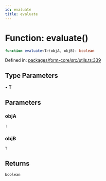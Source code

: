 ```yaml
---
id: evaluate
title: evaluate
---
```


<!-- DO NOT EDIT: this page is autogenerated from the type comments -->

# Function: evaluate()

```ts
function evaluate<T>(objA, objB): boolean
```

Defined in: [packages/form-core/src/utils.ts:339](https://github.com/Pascalmh/tanstack-form/blob/main/packages/form-core/src/utils.ts#L339)

## Type Parameters

• **T**

## Parameters

### objA

`T`

### objB

`T`

## Returns

`boolean`
